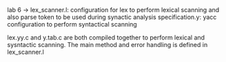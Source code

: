 lab 6 -> lex_scanner.l: configuration for lex to perform lexical scanning and also parse token to
                        be used during synactic analysis
         specification.y: yacc configuration to perform syntactical scanning

lex.yy.c and y.tab.c are both compiled together to perform lexical and sysntactic scanning. The main
method and error handling is defined in lex_scanner.l